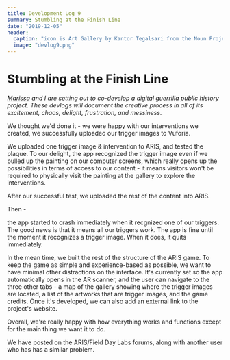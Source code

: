 ```yaml
---
title: Development Log 9
summary: Stumbling at the Finish Line
date: "2019-12-05" 
header:
  caption: "icon is Art Gallery by Kantor Tegalsari from the Noun Project"
  image: "devlog9.png"
--- 
```

# Stumbling at the Finish Line 
*[Marissa](https://marissafoley.netlify.com/) and I are setting out to co-develop a digital guerrilla public history project. These devlogs will document the creative process in all of its excitement, chaos, delight, frustration, and messiness.*

We thought we'd done it - we were happy with our interventions we created, we successfully uploaded our trigger images to Vuforia. 

We uploaded one trigger image & intervention to ARIS, and tested the plaque. To our delight, the app recognized the trigger image even if we pulled up the painting on our computer screens, which really opens up the possibilities in terms of access to our content - it means visitors won't be required to physically visit the painting at the gallery to explore the interventions. 

After our successful test, we uploaded the rest of the content into ARIS. 

Then - 

the app started to crash immediately when it recgnized one of our triggers. The good news is that it means all our triggers work. The app is fine until the moment it recognizes a trigger image. When it does, it quits immediately. 

In the mean time, we built the rest of the structure of the ARIS game. To keep the game as simple and experience-based as possible, we want to have minimal other distractions on the interface. It's currently set so the app automatically opens in the AR scanner, and the user can navigate to the three other tabs - a map of the gallery showing where the trigger images are located, a list of the artworks that are trigger images, and the game credits. Once it's developed, we can also add an external link to the project's website. 

Overall, we're really happy with how everything works and functions except for the main thing we want it to do. 

We have posted on the ARIS/Field Day Labs forums, along with another user who has has a similar problem. 
